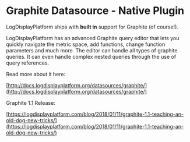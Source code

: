 # Graphite Datasource -  Native Plugin

LogDisplayPlatform ships with **built in** support for Graphite (of course!). 

LogDisplayPlatform has an advanced Graphite query editor that lets you quickly navigate the metric space, add functions, change function parameters and much more. The editor can handle all types of graphite queries. It can even handle complex nested queries through the use of query references.

Read more about it here:

[http://docs.logdisplayplatform.org/datasources/graphite/](http://docs.logdisplayplatform.org/datasources/graphite/)

Graphite 1.1 Release:

[https://logdisplayplatform.com/blog/2018/01/11/graphite-1.1-teaching-an-old-dog-new-tricks/](https://logdisplayplatform.com/blog/2018/01/11/graphite-1.1-teaching-an-old-dog-new-tricks/)

